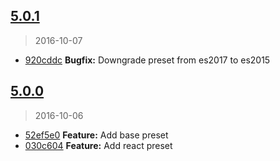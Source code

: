 <a name="5.0.1"></a>
## [5.0.1](https://github.com/simondegraeve/babel-preset-saya/compare/v5.0.0...v5.0.1)
> 2016-10-07

* [920cddc](https://github.com/simondegraeve/babel-preset-saya/commit/920cddc) **Bugfix:** Downgrade preset from es2017 to es2015

<a name="5.0.0"></a>
## [5.0.0](https://github.com/simondegraeve/babel-preset-saya/compare/52ef5e0...v5.0.0)
> 2016-10-06

* [52ef5e0](https://github.com/simondegraeve/babel-preset-saya/commit/52ef5e0) **Feature:** Add base preset
* [030c604](https://github.com/simondegraeve/babel-preset-saya/commit/030c604) **Feature:** Add react preset

